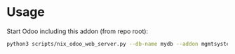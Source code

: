 # Usage

Start Odoo including this addon (from repo root):

```bash
python3 scripts/nix_odoo_web_server.py --db-name mydb --addon mgmtsystem_health_safety
```

